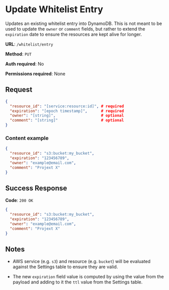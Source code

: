 # Update Whitelist Entry

Updates an existing whitelist entry into DynamoDB. This is not meant to be used to update the `owner` or `comment` fields, but rather to extend the `expiration` date to ensure the resources are kept alive for longer.

**URL**: `/whitelist/entry`

**Method**: `PUT`

**Auth required**: No

**Permissions required**: None

## Request

```json
{
  "resource_id": "[service:resource:id]", # required
  "expiration": "[epoch timestamp]",      # required
  "owner": "[string]",                    # optional
  "comment": "[string]"                   # optional
}
```

### Content example

```json
{
  "resource_id": "s3:bucket:my_bucket",
  "expiration": "123456789",
  "owner": "example@email.com",
  "comment": "Projext X"
}
```

## Success Response

**Code**: `200 OK`

```json
{
  "resource_id": "s3:bucket:my_bucket",
  "expiration": "123456789",
  "owner": "example@email.com",
  "comment": "Projext X"
}
```

## Notes

- AWS service (e.g. `s3`) and resource (e.g. `bucket`) will be evaluated against the Settings table to ensure they are valid.

- The new `expiration` field value is computed by using the value from the payload and adding to it the `ttl` value from the Settings table.
